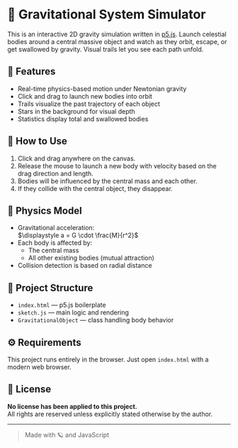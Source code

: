 # 🌌 Gravitational System Simulator

This is an interactive 2D gravity simulation written in [p5.js](https://p5js.org/). Launch celestial bodies around a central massive object and watch as they orbit, escape, or get swallowed by gravity. Visual trails let you see each path unfold.

## 🧠 Features

- Real-time physics-based motion under Newtonian gravity
- Click and drag to launch new bodies into orbit
- Trails visualize the past trajectory of each object
- Stars in the background for visual depth
- Statistics display total and swallowed bodies

## 🚀 How to Use

1. Click and drag anywhere on the canvas.
2. Release the mouse to launch a new body with velocity based on the drag direction and length.
3. Bodies will be influenced by the central mass and each other.
4. If they collide with the central object, they disappear.

## 🧲 Physics Model

- Gravitational acceleration:\
  $\displaystyle a = G \cdot \frac{M}{r^2}$
- Each body is affected by:
  - The central mass
  - All other existing bodies (mutual attraction)
- Collision detection is based on radial distance

## 📁 Project Structure

- `index.html` — p5.js boilerplate
- `sketch.js` — main logic and rendering
- `GravitationalObject` — class handling body behavior

## ⚙️ Requirements

This project runs entirely in the browser. Just open `index.html` with a modern web browser.

## 📜 License

**No license has been applied to this project.**  
All rights are reserved unless explicitly stated otherwise by the author.

---

> Made with 🪐 and JavaScript
